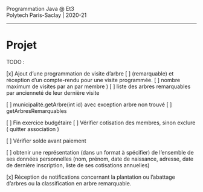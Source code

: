 Programmation Java @ Et3
<br>
Polytech Paris-Saclay | 2020-21

___

# Projet

TODO : 

[x] Ajout d’une programmation de visite d’arbre 
    [ ] (remarquable) et réception d’un compte-rendu pour une visite programmée.
    [ ] nombre maximum de visites par an par membre )
    [ ] liste des arbres remarquables par ancienneté de leur dernière visite

[ ] municipalité.getArbre(int id) avec exception arbre non trouvé
  [ ] getArbresRemarquables

[ ] Fin exercice budgétaire
[ ] Vérifier cotisation des membres, sinon exclure ( quitter association )

[ ] Vérifier solde avant paiement

[ ] obtenir une représentation (dans un format à spécifier) de l’ensemble de ses données personnelles 
(nom, prénom, date de naissance, adresse, date de dernière inscription, liste de ses cotisations annuelles)


[x] Réception de notifications concernant la plantation ou l’abattage d’arbres ou la classification en arbre remarquable.
